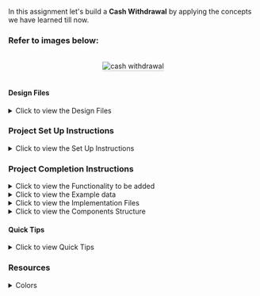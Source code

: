 In this assignment let's build a **Cash Withdrawal** by applying the concepts we have learned till now.

### Refer to images below:

<br/>
<div style="text-align: center;">
    <img src="https://res.cloudinary.com/lalitha/image/upload/v1620919186/cash-withdrawal-output_qvacss.gif" alt="cash withdrawal" style="max-width:70%;box-shadow:0 2.8px 2.2px rgba(0, 0, 0, 0.12)">
</div>
<br/>

#### Design Files

<details>
<summary>Click to view the Design Files</summary>

- [Extra Small (Size < 576px) and Small (Size >= 576px)](https://res.cloudinary.com/lalitha/image/upload/v1620919173/cash-withdrawal-sm-output_lkcb2f.png)
- [Medium (Size >= 768px), Large (Size >= 992px) and Extra Large (Size >= 1200px)](https://res.cloudinary.com/lalitha/image/upload/v1620919173/cash-withdrawal-lg-output_x79xa4.png)

</details>

### Project Set Up Instructions

<details>
<summary>Click to view the Set Up Instructions</summary>

- Download dependencies by running `npm install`
- Start up the app using `npm start`
</details>

### Project Completion Instructions

<details>
<summary>Click to view the Functionality to be added</summary>

#### Add Functionality

The app must have the following functionalities

- Initially the balance should be **2000**.
- When a denomination is clicked the respective value should be deducted from the balance.


  </details>

<details>
<summary>Click to view the Example data</summary>

- The `CashWithdrawal` component receives the `denominationsList` as a prop. It consists of a list of denomination objects with the following properties in each denomination object

  | Key         | Data Type |
  | ----------- | --------- |
  | id          | Number    |
  | value  | Number    |


</details>

<details>
<summary>Click to view the Implementation Files</summary>

- Your task is to complete the implementation of
  - `src/components/CashWithdrawal/index.js`
  - `src/components/CashWithdrawal/index.css`
  - `src/components/DenominationItem/index.js`
  - `src/components/DenominationItem/index.css`

</details>

<details>
<summary>Click to view the Components Structure</summary>

#### Components Structure

<br/>
<div style="text-align: center;">
    <img src="https://res.cloudinary.com/lalitha/image/upload/v1620965417/cash-withdrawal-component-structure_nzw9x2.png" alt="home-component-structure" style="max-width:100%;box-shadow:0 2.8px 2.2px rgba(0, 0, 0, 0.12)">
</div>
<br/>

</details>

#### Quick Tips

<details>
<summary>Click to view Quick Tips</summary>

- You can use the below cursor CSS property for buttons to set the type of mouse
  cursor, to show when the mouse pointer is over an element,

  ```
    cursor: pointer;
  ```

  <br/>
   <img src="https://assets.ccbp.in/frontend/content/react-js/cursor-pointer-img.png" alt="cursor pointer" style="width:100px" />

</details>

### Resources

<details>
<summary>Colors</summary>

#### Colors

<div style="background-color: #150b3e ; width: 150px; padding: 10px; color: white">Hex: #150b3e</div>
<div style="background-color: #c7d2fe ; width: 150px; padding: 10px; color: black">Hex: #c7d2fe</div>
<div style="background-color: #7c3aed ; width: 150px; padding: 10px; color: white">Hex: #7c3aed</div>
<div style="background-color: #d4d2db ; width: 150px; padding: 10px; color: black">Hex: #d4d2db</div>
<div style="background-color: #585076 ; width: 150px; padding: 10px; color: white">Hex: #585076</div>
<div style="background-color: #382f5a ; width: 150px; padding: 10px; color: white">Hex: #382f5a</div>
<div style="background-color: #c4c4c4 ; width: 150px; padding: 10px; color: black">Hex: #c4c4c4</div>

<br/>

#### Font-families

- Roboto

> ### _Things to Keep in Mind_
>
> - All components you implement should go in the `src/components` directory.
> - Don't change the component folder names as those are the files being
>   imported into the tests.
> - **Do not remove the pre-filled code**
> - Want to quickly review some of the concepts you’ve been learning? Take a
>   look at the Cheat Sheets.
